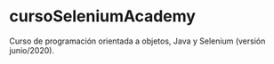 # cursoSeleniumAcademy
Curso de programación orientada a objetos, Java y Selenium (versión junio/2020).
